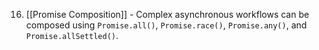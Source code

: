 16. [[Promise Composition]] - Complex asynchronous workflows can be composed using `Promise.all()`, `Promise.race()`, `Promise.any()`, and `Promise.allSettled()`.